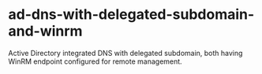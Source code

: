 # ad-dns-with-delegated-subdomain-and-winrm
Active Directory integrated DNS with delegated subdomain, both having WinRM endpoint configured for remote management.
